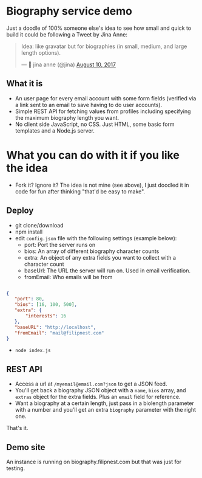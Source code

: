 # Biography service demo

Just a doodle of 100% someone else's idea to see how small and quick to build it could be following a Tweet by Jina Anne:

<blockquote class="twitter-tweet" data-lang="en"><p lang="en" dir="ltr">Idea: like gravatar but for biographies (in small, medium, and large length options).</p>&mdash; 🌙 jina anne (@jina) <a href="https://twitter.com/jina/status/895453664009113600">August 10, 2017</a></blockquote>

## What it is

* An user page for every email account with some form fields (verified via a link sent to an email to save having to do user accounts).
* Simple REST API for fetching values from profiles including specifying the maximum biography length you want.
* No client side JavaScript, no CSS. Just HTML, some basic form templates and a Node.js server.

# What you can do with it if you like the idea

* Fork it? Ignore it? The idea is not mine (see above), I just doodled it in code for fun after thinking "that'd be easy to make".

## Deploy

* git clone/download
* npm install
* edit `config.json` file with the following settings (example below):
  * port: Port the server runs on
  * bios: An array of different biography character counts
  * extra: An object of any extra fields you want to collect with a character count 
  * baseUrl: The URL the server will run on. Used in email verification.
  * fromEmail: Who emails will be from

 ```JSON
 
 {
    "port": 80,
    "bios": [16, 100, 500],
    "extra": {
        "interests": 16
    },
    "baseURL": "http://localhost",
    "fromEmail": "mail@filipnest.com"
}
 
 ```
 
* `node index.js`
 
## REST API

* Access a url at `/myemail@email.com?json` to get a JSON feed.
* You'll get back a biography JSON object with a `name`, `bios` array, and `extras` object for the extra fields. Plus an `email` field for reference.
* Want a biography at a certain length, just pass in a biolength parameter with a number and you'll get an extra `biography` parameter with the right one.

That's it.
 
## Demo site
 
An instance is running on biography.filipnest.com but that was just for testing.
 